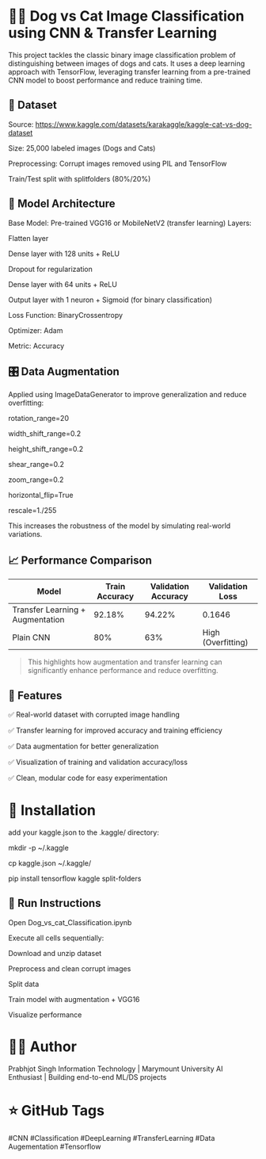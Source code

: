 
# 🐶🐱 Dog vs Cat Image Classification using CNN & Transfer Learning

This project tackles the classic binary image classification problem of distinguishing between images of dogs and cats. It uses a deep learning approach with TensorFlow, leveraging transfer learning from a pre-trained CNN model to boost performance and reduce training time.
## 📂 Dataset

Source: https://www.kaggle.com/datasets/karakaggle/kaggle-cat-vs-dog-dataset 

Size: 25,000 labeled images (Dogs and Cats)

Preprocessing:
Corrupt images removed using PIL and TensorFlow

Train/Test split with splitfolders (80%/20%)
## 🧠 Model Architecture
Base Model: Pre-trained VGG16 or MobileNetV2 (transfer learning)
Layers:

Flatten layer

Dense layer with 128 units + ReLU

Dropout for regularization

Dense layer with 64 units + ReLU

Output layer with 1 neuron + Sigmoid (for binary classification)

Loss Function: BinaryCrossentropy

Optimizer: Adam

Metric: Accuracy
## 🎛️ Data Augmentation

Applied using ImageDataGenerator to improve generalization and reduce overfitting:

rotation_range=20

width_shift_range=0.2

height_shift_range=0.2

shear_range=0.2

zoom_range=0.2

horizontal_flip=True

rescale=1./255

This increases the robustness of the model by simulating real-world variations.
## 📈 Performance Comparison


| Model                             | Train Accuracy | Validation Accuracy | Validation Loss     |
|----------------------------------|----------------|----------------------|----------------------|
| Transfer Learning + Augmentation | 92.18%         | 94.22%               | 0.1646               |
| Plain CNN                        | 80%            | 63%                  | High (Overfitting)   |

> This highlights how augmentation and transfer learning can significantly enhance performance and reduce overfitting.

## 🚀 Features
✅ Real-world dataset with corrupted image handling

✅ Transfer learning for improved accuracy and training 
efficiency

✅ Data augmentation for better generalization

✅ Visualization of training and validation accuracy/loss

✅ Clean, modular code for easy experimentation


# 🧪 Installation


add your kaggle.json to the .kaggle/ directory:

mkdir -p ~/.kaggle

cp kaggle.json ~/.kaggle/

pip install tensorflow kaggle split-folders

## 🏁 Run Instructions

Open Dog_vs_cat_Classification.ipynb

Execute all cells sequentially:

Download and unzip dataset

Preprocess and clean corrupt images

Split data

Train model with augmentation + VGG16

Visualize performance
# 👨‍💻 Author
Prabhjot Singh  Information Technology | Marymount University AI Enthusiast | Building end-to-end ML/DS projects


# ⭐ GitHub Tags

#CNN #Classification #DeepLearning #TransferLearning #Data Augementation #Tensorflow